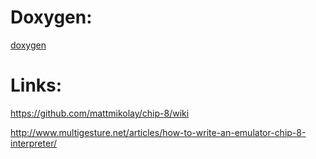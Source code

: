# Doxygen:
[doxygen](docs/html/index.html)
# Links:

https://github.com/mattmikolay/chip-8/wiki

http://www.multigesture.net/articles/how-to-write-an-emulator-chip-8-interpreter/